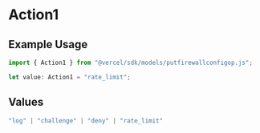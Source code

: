 # Action1

## Example Usage

```typescript
import { Action1 } from "@vercel/sdk/models/putfirewallconfigop.js";

let value: Action1 = "rate_limit";
```

## Values

```typescript
"log" | "challenge" | "deny" | "rate_limit"
```